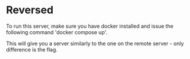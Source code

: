 # Reversed

To run this server, make sure you have docker installed and issue the following command 'docker compose up'.

This will give you a server similarly to the one on the remote server - only difference is the flag.